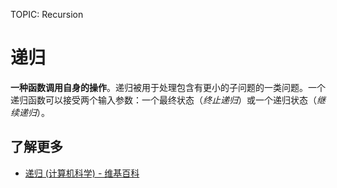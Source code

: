 TOPIC: Recursion

# 递归

**一种函数调用自身的操作**。递归被用于处理包含有更小的子问题的一类问题。一个递归函数可以接受两个输入参数：一个最终状态（*终止递归*）或一个递归状态（*继续递归*）。

## 了解更多

- [递归 (计算机科学) - 维基百科](https://en.wikipedia.org/wiki/Recursion%20(computer%20science))
